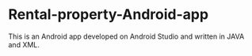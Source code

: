 # Rental-property-Android-app

This is an Android app developed on Android Studio and written in JAVA and XML.
